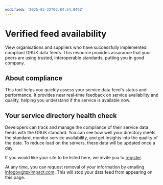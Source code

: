 ```yaml
---
modified: '2025-03-22T02:04:54.049Z'
---
```


# Verified feed availability

View organisations and suppliers who have successfully implemented compliant ORUK data feeds. This resource provides assurance that your peers are using trusted, interoperable standards, putting you in good company.

## About compliance

This tool helps you quickly assess your service data feed's status and performance. It provides near real-time feedback on service availability and quality, helping you understand if the service is available now.

## Your service directory health check

Developers can track and manage the compliance of their service data feeds with the ORUK standard. You can see how well your directory meets the standard, monitor service availability, and get insights into the quality of the data. To reduce load on the servers, these data will be updated once a day.

If you would like your site to be listed here, we invite you to [register](/developers/register). 

At any time, you can request removal of your information by emailing infogov@tpximpact.com. This will stop your data feed from appearing on this page.
